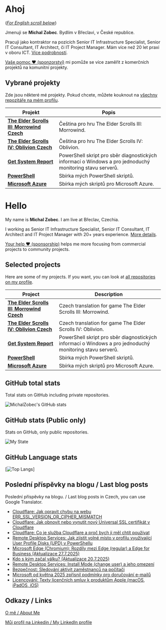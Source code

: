 # Ahoj

<a name="documenttitle"></a>

([*For English scroll below*](#english "For English scroll below"))

Jmenuji se **Michal Zobec**. Bydlím v Břeclavi, v České republice.

Pracuji jako kontraktor na pozicích Senior IT Infrastructure Specialist, Senior IT Consultant, IT Architect, či IT Project Manager. Mám více než 20 let praxi v oboru ICT. [Více podrobností](MichalZobec-About.md).

[Vaše pomoc :heart: (sponzorství)](https://www.patreon.com/michalzobec) mi pomůže se více zaměřit z komerčních projektů na komunitní projekty.

## Vybrané projekty

Zde jsou některé mé projekty. Pokud chcete, můžete kouknout na [všechny repozitáře na mém profilu](https://github.com/michalzobec?tab=repositories).

| Projekt | Popis |
| --- | --- |
| **[The Elder Scrolls III: Morrowind Czech](https://github.com/michalzobec/TES3-Morrowind-cesky)** | Čeština pro hru The Elder Scrolls III: Morrowind. |
| **[The Elder Scrolls IV: Oblivion Czech](https://github.com/michalzobec/TES4-Oblivion-cesky)** | Čeština pro hru The Elder Scrolls IV: Oblivion. |
| **[Get System Report](https://github.com/michalzobec/Get-SystemReport)** | PowerShell skript pro sběr diagnostických informací o Windows a pro jednoduchý monitoring stavu serverů. |
| **[PowerShell](https://github.com/michalzobec/PowerShell)** | Sbírka mých PowerShell skriptů. |
| **[Microsoft Azure](https://github.com/michalzobec/microsoft-azure)** | Sbírka mých skriptů pro Microsoft Azure. |

<a name="english"></a>

# Hello

My name is **Michal Zobec**. I am live at Břeclav, Czechia.

I working as Senior IT Infrastructure Specialist, Senior IT Consultant, IT Architect and IT Project Manager with 20+ years experience. [More details](MichalZobec-About.md#english).

[Your help :heart: (sponsorship)](https://www.patreon.com/michalzobec) helps me more focusing from commercial projects to community projects.

## Selected projects

Here are some of my projects. If you want, you can look at [all repositories on my profile](https://github.com/michalzobec?tab=repositories).

| Project | Description |
| --- | --- |
| **[The Elder Scrolls III: Morrowind Czech](https://github.com/michalzobec/TES3-Morrowind-cesky)** | Czech translation for game The Elder Scrolls III: Morrowind. |
| **[The Elder Scrolls IV: Oblivion Czech](https://github.com/michalzobec/TES4-Oblivion-cesky)** | Czech translation for game The Elder Scrolls IV: Oblivion. |
| **[Get System Report](https://github.com/michalzobec/Get-SystemReport)** | PowerShell skript pro sběr diagnostických informací o Windows a pro jednoduchý monitoring stavu serverů. |
| **[PowerShell](https://github.com/michalzobec/PowerShell)** | Sbírka mých PowerShell skriptů. |
| **[Microsoft Azure](https://github.com/michalzobec/microsoft-azure)** | Sbírka mých skriptů pro Microsoft Azure. |

## GitHub total stats

Total stats on GitHub including private repositories.

![MichalZobec's GitHub stats](https://github-readme-stats.vercel.app/api?username=michalzobec&count_private=true&show_icons=true)


## GitHub stats (Public only)

Stats on GitHub, only public repositories.

![My State](https://github-readme-stats.vercel.app/api?username=michalzobec&show_icons=true)

## GitHub Language stats

[![Top Langs](https://github-readme-stats.vercel.app/api/top-langs/?username=michalzobec&langs_count=10&layout=compact)]

## Poslední příspěvky na blogu / Last blog posts

Poslední příspěvky na blogu. / Last blog posts in Czech, you can use Google Translator.

<!-- BLOG-POST-LIST:START -->
- [Cloudflare: Jak opravit chybu na webu ERR_SSL_VERSION_OR_CIPHER_MISMATCH](https://www.michalzobec.cz/cloudflare-jak-opravit-chybu-na-webu-err_ssl_version_or_cipher_mismatch-9743)
- [Cloudflare: Jak obnovit nebo vynutit nový Universal SSL certifikát v Cloudflare](https://www.michalzobec.cz/cloudflare-jak-obnovit-nebo-vynutit-novy-universal-ssl-certifikat-v-cloudflare-9748)
- [Cloudflare: Co je služba Cloudflare a proč bych ji měl chtít používat](https://www.michalzobec.cz/cloudflare-co-je-sluzba-cloudflare-a-proc-bych-ji-mel-chtit-pouzivat-9747)
- [Remote Desktop Services: Jak zjistit volné místo v profilu využívající User Profile Disks &lpar;UPD&rpar; v PowerShellu](https://www.michalzobec.cz/remote-desktop-services-jak-zjistit-volne-misto-v-profilu-vyuzivajici-user-profile-disks-upd-v-powershellu-9740)
- [Microsoft Edge &lpar;Chromium&rpar;: Rozdíly mezi Edge &lpar;regular&rpar; a Edge for Business &lpar;Aktualizace 27.7.2025&rpar;](https://www.michalzobec.cz/microsoft-edge-chromium-rozdily-mezi-edge-regular-a-edge-for-business-8413)
- [Kdo s kým začal válku? &lpar;Aktualizace 20.7.2025&rpar;](https://www.michalzobec.cz/kdo-s-kym-zacal-valku-9673)
- [Remote Desktop Services: Install Mode &lpar;change user&rpar; a jeho omezení](https://www.michalzobec.cz/remote-desktop-services-install-mode-change-user-a-jeho-omezeni-9732)
- [Bezpečnost: Sledování aktivit zaměstnanců na počítači](https://www.michalzobec.cz/bezpecnost-sledovani-aktivit-zamestnancu-na-pocitaci-9366)
- [Microsoft od května 2025 zpřísnil podmínky pro doručování e-mailů](https://www.michalzobec.cz/microsoft-od-kvetna-2025-zprisnil-podminky-pro-dorucovani-e-mailu-9720)
- [Licencování: Texty licenčních smluv k produktům Apple &lpar;macOS, iPadOS, iOS&rpar;](https://www.michalzobec.cz/licencovani-texty-licencnich-smluv-k-produktum-apple-macos-ipados-ios-9717)
<!-- BLOG-POST-LIST:END -->

## Odkazy / Links

[O mě / About Me](https://zob.ec/mylinktree)

[Můj profil na Linkedin / My LinkedIn profile](https://zob.ec/mylinkedin)
